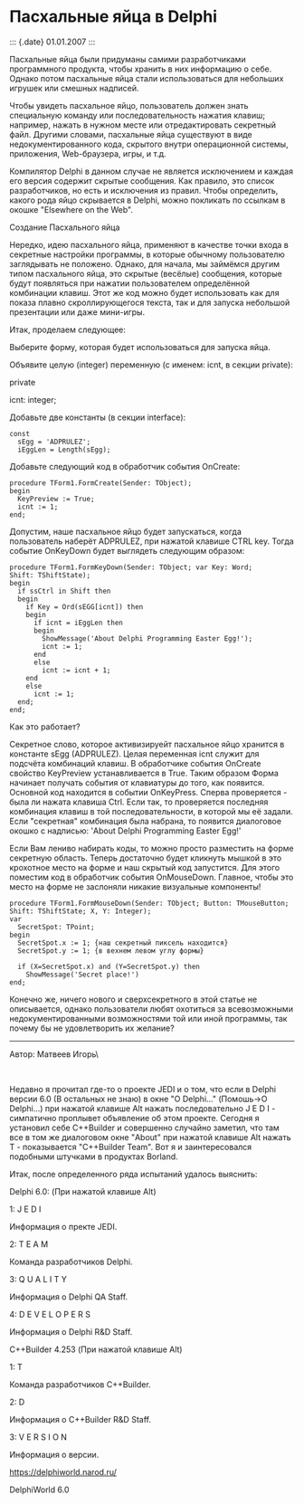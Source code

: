Пасхальные яйца в Delphi
========================

::: {.date}
01.01.2007
:::

Пасхальные яйца были придуманы самими разработчиками программного
продукта, чтобы хранить в них информацию о себе. Однако потом пасхальные
яйца стали использоваться для небольших игрушек или смешных надписей.

Чтобы увидеть пасхальное яйцо, пользователь должен знать специальную
команду или последовательность нажатия клавиш; например, нажать в нужном
месте или отредактировать секретный файл. Другими словами, пасхальные
яйца существуют в виде недокументированного кода, скрытого внутри
операционной системы, приложения, Web-браузера, игры, и т.д.

Компилятор Delphi в данном случае не является исключением и каждая его
версия содержит скрытые сообщения. Как правило, это список
разработчиков, но есть и исключения из правил. Чтобы определить, какого
рода яйцо скрывается в Delphi, можно покликать по ссылкам в окошке
\"Elsewhere on the Web\".

Создание Пасхального яйца

Нередко, идею пасхального яйца, применяют в качестве точки входа в
секретные настройки программы, в которые обычному пользователю
заглядывать не положено. Однако, для начала, мы займёмся другим типом
пасхального яйца, это скрытые (весёлые) сообщения, которые будут
появляться при нажатии пользователем определённой комбинации клавиш.
Этот же код можно будет использовать как для показа плавно
скроллирующегося текста, так и для запуска небольшой презентации или
даже мини-игры.

Итак, проделаем следующее:

Выберите форму, которая будет использоваться для запуска яйца.

Объявите целую (integer) переменную (с именем: icnt, в секции private):

private

icnt: integer;

Добавьте две константы (в секции interface):

    const
      sEgg = 'ADPRULEZ';
      iEggLen = Length(sEgg); 

Добавьте следующий код в обработчик события OnCreate:

    procedure TForm1.FormCreate(Sender: TObject);
    begin
      KeyPreview := True;
      icnt := 1;
    end;

Допустим, наше пасхальное яйцо будет запускаться, когда пользователь
наберёт ADPRULEZ, при нажатой клавише CTRL key. Тогда событие OnKeyDown
будет выглядеть следующим образом:

    procedure TForm1.FormKeyDown(Sender: TObject; var Key: Word;
    Shift: TShiftState);
    begin
      if ssCtrl in Shift then
      begin
        if Key = Ord(sEGG[icnt]) then
        begin
          if icnt = iEggLen then
          begin
            ShowMessage('About Delphi Programming Easter Egg!');
            icnt := 1;
          end
          else
            icnt := icnt + 1;
        end
        else
          icnt := 1;
      end;
    end;

Как это работает?

Секретное слово, которое активизируейт пасхальное яйцо хранится в
константе sEgg (ADPRULEZ). Целая переменная icnt служит для подсчёта
комбинаций клавиш. В обработчике события OnCreate свойство KeyPreview
устанавливается в True. Таким образом Форма начинает получать события от
клавиатуры до того, как появится. Основной код находится в событии
OnKeyPress. Сперва проверяется - была ли нажата клавиша Ctrl. Если так,
то проверяется последняя комбинация клавиш в той последовательности, в
которой мы её задали. Если \"секретная\" комбинация была набрана, то
появится диалоговое окошко с надписью: \'About Delphi Programming Easter
Egg!\'

Если Вам лениво набирать коды, то можно просто разместить на форме
секретную область. Теперь достаточно будет кликнуть мышкой в это
крохотное место на форме и наш скрытый код запустится. Для этого
поместим код в обработчик события OnMouseDown. Главное, чтобы это место
на форме не заслоняли никакие визуальные компоненты!

    procedure TForm1.FormMouseDown(Sender: TObject; Button: TMouseButton;
    Shift: TShiftState; X, Y: Integer);
    var
      SecretSpot: TPoint;
    begin
      SecretSpot.x := 1; {наш секретный пиксель находится}
      SecretSpot.y := 1; {в вехнем левом углу формы}
     
      if (X=SecretSpot.x) and (Y=SecretSpot.y) then
        ShowMessage('Secret place!')
    end;

Конечно же, ничего нового и сверхсекретного в этой статье не
описывается, однако пользователи любят охотиться за всевозможными
недокументированными возможностями той или иной программы, так почему бы
не удовлетворить их желание?

------------------------------------------------------------------------

Автор: Матвеев Игорь\

 

Недавно я прочитал где-то о проекте JEDI и о том, что если в Delphi
версии 6.0 (В остальных не знаю) в окне \"О Delphi\...\" (Помошь-\>О
Delphi\...) при нажатой клавише Alt нажать последовательно J E D I -
симпатично проплывет объявление об этом проекте. Сегодня я установил
себе C++Builder и совершенно случайно заметил, что там все в том же
диалоговом окне \"About\" при нажатой клавише Alt нажать T -
показывается \"C++Builder Team\". Вот я и заинтересовался подобными
штучками в продуктах Borland.

Итак, после определенного ряда испытаний удалось выяснить:

Delphi 6.0: (При нажатой клавише Alt)

1: J E D I

Информация о пректе JEDI.

2: T E A M

Команда разработчиков Delphi.

3: Q U A L I T Y

Информация о Delphi QA Staff.

4: D E V E L O P E R S

Информация о Delphi R&D Staff.

C++Builder 4.253 (При нажатой клавише Alt)

1: T

Команда разработчиков C++Builder.

2: D

Информация о C++Builder R&D Staff.

3: V E R S I O N

Информация о версии.

<https://delphiworld.narod.ru/>

DelphiWorld 6.0
